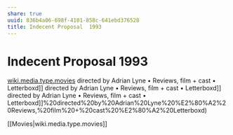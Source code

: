 ```yaml
---
share: true
uuid: 836b4a06-698f-4101-858c-641ebd376528
title: Indecent Proposal  1993
---
```

# Indecent Proposal  1993 
[wiki.media.type.movies](../67e55d56-5eac-48d2-890f-04fc0a970d02) directed by Adrian Lyne • Reviews, film + cast • Letterboxd]] directed by Adrian Lyne • Reviews, film + cast • Letterboxd]] directed by Adrian Lyne • Reviews, film + cast • Letterboxd]]%20directed%20by%20Adrian%20Lyne%20%E2%80%A2%20Reviews,%20film%20+%20cast%20%E2%80%A2%20Letterboxd)


[[Movies|wiki.media.type.movies]]